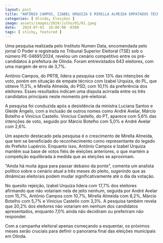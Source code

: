 ```yaml
---
layout: post
title: "ANTÔNIO CAMPOS, IZABEL URQUIZA E MIRELLA ALMEIDA EMPATADOS TÉCNICAMENTE"
categories: [ Olinda, Eleições ]
image: assets/images/2024/julho/01/01.jpeg
date:   2024-07-01  10:00:00 -0300
tags: [ sticky, featured ]
---
```

Uma pesquisa realizada pelo Instituto Numen Data, encomendada pelo jornal O Poder e registrada no Tribunal Superior Eleitoral (TSE) sob o número PE-04691/2024, revelou um cenário competitivo entre os pré-candidatos à prefeitura de Olinda. Foram entrevistados 643 eleitores, com uma margem de erro de 3,7%.

Antônio Campos, do PRTB, lidera a pesquisa com 13% das intenções de voto, porém em situação de empate técnico com Izabel Urquiza, do PL, que obteve 11,3%, e Mirella Almeida, do PSD, com 10,1% da preferência dos eleitores. Esses resultados indicam uma disputa acirrada entre os três candidatos principais neste momento pré-eleitoral.

A pesquisa foi conduzida após a desistência da ministra Luciana Santos e Gleide Ângelo, com a inclusão de outros nomes como André Avelar, Márcio Botelho e Vinícius Castello. Vinicius Castello, do PT, aparece com 5,6% das intenções de voto, seguido por Márcio Botelho com 5,0% e André Avelar com 2,6%.

Um aspecto destacado pela pesquisa é o crescimento de Mirella Almeida, que tem se beneficiado do reconhecimento como representante do legado do Prefeito Lupércio. Enquanto isso, Antônio Campos e Izabel Urquiza mantêm sua base de votos fiéis de eleições anteriores, o que mantém a competição equilibrada à medida que as eleições se aproximam.

"Ainda há muita água para passar debaixo da ponte", comenta um analista político sobre o cenário atual a três meses do pleito, sugerindo que as dinâmicas eleitorais podem mudar significativamente até o dia da votação.

No quesito rejeição, Izabel Urquiza lidera com 17,7% dos eleitores afirmando que não votariam nela de jeito nenhum, seguida por André Avelar com 15,7%, Antônio Campos com 10,7%, Mirella Almeida com 8,2%, Márcio Botelho com 5,7% e Vinicius Castello com 3,3%. A pesquisa também revela que 20,2% dos eleitores não votariam em nenhum dos candidatos apresentados, enquanto 7,0% ainda não decidiram ou preferiram não responder.

Com a campanha eleitoral apenas começando a esquentar, os próximos meses serão cruciais para definir o panorama final das eleições municipais em Olinda.